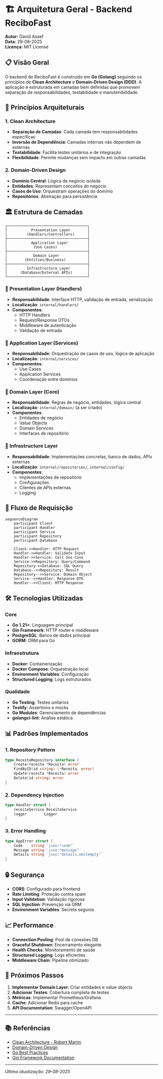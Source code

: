 # 🏗️ Arquitetura Geral - Backend ReciboFast

**Autor:** David Assef  
**Data:** 29-08-2025  
**Licença:** MIT License  

## 📋 Visão Geral

O backend do ReciboFast é construído em **Go (Golang)** seguindo os princípios de **Clean Architecture** e **Domain-Driven Design (DDD)**. A aplicação é estruturada em camadas bem definidas que promovem separação de responsabilidades, testabilidade e manutenibilidade.

## 🎯 Princípios Arquiteturais

### 1. Clean Architecture
- **Separação de Camadas**: Cada camada tem responsabilidades específicas
- **Inversão de Dependência**: Camadas internas não dependem de externas
- **Testabilidade**: Facilita testes unitários e de integração
- **Flexibilidade**: Permite mudanças sem impacto em outras camadas

### 2. Domain-Driven Design
- **Domínio Central**: Lógica de negócio isolada
- **Entidades**: Representam conceitos do negócio
- **Casos de Uso**: Orquestram operações do domínio
- **Repositórios**: Abstração para persistência

## 🏛️ Estrutura de Camadas

```
┌─────────────────────────────────────┐
│           Presentation Layer        │
│         (Handlers/Controllers)      │
├─────────────────────────────────────┤
│           Application Layer         │
│            (Use Cases)              │
├─────────────────────────────────────┤
│            Domain Layer             │
│        (Entities/Business)          │
├─────────────────────────────────────┤
│         Infrastructure Layer        │
│      (Database/External APIs)       │
└─────────────────────────────────────┘
```

### 📡 Presentation Layer (Handlers)
- **Responsabilidade**: Interface HTTP, validação de entrada, serialização
- **Localização**: `internal/handlers/`
- **Componentes**:
  - HTTP Handlers
  - Request/Response DTOs
  - Middleware de autenticação
  - Validação de entrada

### 🎯 Application Layer (Services)
- **Responsabilidade**: Orquestração de casos de uso, lógica de aplicação
- **Localização**: `internal/services/`
- **Componentes**:
  - Use Cases
  - Application Services
  - Coordenação entre domínios

### 💼 Domain Layer (Core)
- **Responsabilidade**: Regras de negócio, entidades, lógica central
- **Localização**: `internal/domain/` (a ser criado)
- **Componentes**:
  - Entidades de negócio
  - Value Objects
  - Domain Services
  - Interfaces de repositório

### 🔧 Infrastructure Layer
- **Responsabilidade**: Implementações concretas, banco de dados, APIs externas
- **Localização**: `internal/repositories/`, `internal/config/`
- **Componentes**:
  - Implementações de repositório
  - Configurações
  - Clientes de APIs externas
  - Logging

## 🚀 Fluxo de Requisição

```mermaid
sequenceDiagram
    participant Client
    participant Handler
    participant Service
    participant Repository
    participant Database

    Client->>Handler: HTTP Request
    Handler->>Handler: Validate Input
    Handler->>Service: Call Use Case
    Service->>Repository: Query/Command
    Repository->>Database: SQL Query
    Database-->>Repository: Result
    Repository-->>Service: Domain Object
    Service-->>Handler: Response DTO
    Handler-->>Client: HTTP Response
```

## 🛠️ Tecnologias Utilizadas

### Core
- **Go 1.21+**: Linguagem principal
- **Gin Framework**: HTTP router e middleware
- **PostgreSQL**: Banco de dados principal
- **GORM**: ORM para Go

### Infraestrutura
- **Docker**: Containerização
- **Docker Compose**: Orquestração local
- **Environment Variables**: Configuração
- **Structured Logging**: Logs estruturados

### Qualidade
- **Go Testing**: Testes unitários
- **Testify**: Assertions e mocks
- **Go Modules**: Gerenciamento de dependências
- **golangci-lint**: Análise estática

## 📊 Padrões Implementados

### 1. Repository Pattern
```go
type ReceitaRepository interface {
    Create(receita *Receita) error
    FindByID(id string) (*Receita, error)
    Update(receita *Receita) error
    Delete(id string) error
}
```

### 2. Dependency Injection
```go
type Handler struct {
    receitaService ReceitaService
    logger        Logger
}
```

### 3. Error Handling
```go
type AppError struct {
    Code    string `json:"code"`
    Message string `json:"message"`
    Details string `json:"details,omitempty"`
}
```

## 🔒 Segurança

- **CORS**: Configurado para frontend
- **Rate Limiting**: Proteção contra spam
- **Input Validation**: Validação rigorosa
- **SQL Injection**: Prevenção via ORM
- **Environment Variables**: Secrets seguros

## 📈 Performance

- **Connection Pooling**: Pool de conexões DB
- **Graceful Shutdown**: Encerramento elegante
- **Health Checks**: Monitoramento de saúde
- **Structured Logging**: Logs eficientes
- **Middleware Chain**: Pipeline otimizado

## 🎯 Próximos Passos

1. **Implementar Domain Layer**: Criar entidades e value objects
2. **Adicionar Testes**: Cobertura completa de testes
3. **Métricas**: Implementar Prometheus/Grafana
4. **Cache**: Adicionar Redis para cache
5. **API Documentation**: Swagger/OpenAPI

---

## 📚 Referências

- [Clean Architecture - Robert Martin](https://blog.cleancoder.com/uncle-bob/2012/08/13/the-clean-architecture.html)
- [Domain-Driven Design](https://martinfowler.com/bliki/DomainDrivenDesign.html)
- [Go Best Practices](https://golang.org/doc/effective_go.html)
- [Gin Framework Documentation](https://gin-gonic.com/docs/)

---

*Última atualização: 29-08-2025*